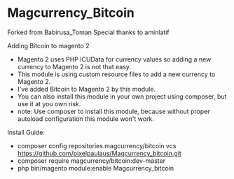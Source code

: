# Magcurrency_Bitcoin

Forked from Babirusa_Toman
Special thanks to aminlatif

Adding Bitcoin to magento 2
- Magento 2 uses PHP ICUData for currency values so adding a new currency to Magento 2 is not that easy.
- This module is using custom resource files to add a new currency to Magento 2.
- I've added Bitcoin to Magento 2 by this module.
- You can also install this module in your own project using composer, but use it at you own risk.
- note: Use composer to install this module, because without proper autoload configuration this module won't work.


Install Guide:
- composer config repositories.magcurrency/bitcoin vcs https://github.com/pixelpaulaus/Magcurrency_bitcoin.git
- composer require magcurrency/bitcoin:dev-master
- php bin/magento module:enable Magcurrency_bitcoin
